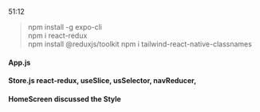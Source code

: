 51:12


> npm install -g expo-cli  
> npm i react-redux      
> npm install @reduxjs/toolkit
> npm i tailwind-react-native-classnames

#### App.js
#### Store.js react-redux, useSlice, usSelector, navReducer,
#### HomeScreen discussed the Style